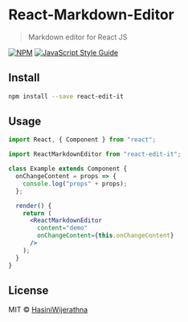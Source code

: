 # React-Markdown-Editor

> Markdown editor for React JS

[![NPM](https://img.shields.io/npm/v/react-markdown-editor.svg)](https://www.npmjs.com/package/react-markdown-editor) [![JavaScript Style Guide](https://img.shields.io/badge/code_style-standard-brightgreen.svg)](https://standardjs.com)

## Install

```bash
npm install --save react-edit-it

```

## Usage

```jsx
import React, { Component } from "react";

import ReactMarkdownEditor from "react-edit-it";

class Example extends Component {
  onChangeContent = props => {
    console.log("props" + props);
  };

  render() {
    return (
      <ReactMarkdownEditor
        content="demo"
        onChangeContent={this.onChangeContent}
      />
    );
  }
}
```

## License

MIT © [HasiniWijerathna](https://github.com/HasiniWijerathna)
